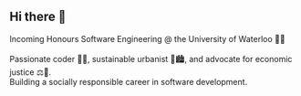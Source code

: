 ## Hi there 👋
Incoming Honours Software Engineering @ the University of Waterloo 🪿💛\
\
Passionate coder 🧑‍💻, sustainable urbanist 🌿🏙️, and advocate for economic justice ⚖️🌹.\
Building a socially responsible career in software development.

<!--
**aicheye/aicheye** is a ✨ _special_ ✨ repository because its `README.md` (this file) appears on your GitHub profile.

Here are some ideas to get you started:

- 🔭 I’m currently working on ...
- 🌱 I’m currently learning ...
- 👯 I’m looking to collaborate on ...
- 🤔 I’m looking for help with ...
- 💬 Ask me about ...
- 📫 How to reach me: ...
- 😄 Pronouns: ...
- ⚡ Fun fact: ...
-->
